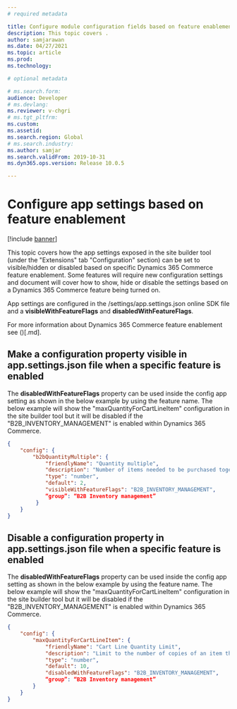 ```yaml
---
# required metadata

title: Configure module configuration fields based on feature enablement
description: This topic covers .
author: samjarawan
ms.date: 04/27/2021
ms.topic: article
ms.prod: 
ms.technology: 

# optional metadata

# ms.search.form: 
audience: Developer
# ms.devlang: 
ms.reviewer: v-chgri
# ms.tgt_pltfrm: 
ms.custom: 
ms.assetid: 
ms.search.region: Global
# ms.search.industry: 
ms.author: samjar
ms.search.validFrom: 2019-10-31
ms.dyn365.ops.version: Release 10.0.5

---
```


# Configure app settings based on feature enablement

[!include [banner](../includes/banner.md)]

This topic covers how the app settings exposed in the site builder tool (under the "Extensions" tab "Configuration" section) can be set to visible/hidden or disabled based on specific Dynamics 365 Commerce feature enablement.  Some features will require new configuration settings and document will cover how to show, hide or disable the settings based on a Dynamics 365 Commerce feature being turned on.

App settings are configured in the /settings/app.settings.json online SDK file and a **visibleWithFeatureFlags** and **disabledWithFeatureFlags**.

For more information about Dynamics 365 Commerce feature enablement see ()[.md].

## Make a configuration property visible in app.settings.json file when a specific feature is enabled
The **disabledWithFeatureFlags** property can be used inside the config app setting as shown in the below example by using the feature name.  The below example will show the "maxQuantityForCartLineItem" configuration in the site builder tool but it will be disabled if the "B2B_INVENTORY_MANAGEMENT" is enabled within Dynamics 365 Commerce.

```json
{ 
    "config": { 
        "b2bQuantityMultiple": { 
            "friendlyName": "Quantity multiple", 
            "description": "Number of items needed to be purchased together", 
            "type": "number", 
            "default": 2, 
            "visibleWithFeatureFlags": "B2B_INVENTORY_MANAGEMENT", 
            “group”: “B2B Inventory management” 
         }
    }
}
```

## Disable a configuration property in app.settings.json file when a specific feature is enabled
The **disabledWithFeatureFlags** property can be used inside the config app setting as shown in the below example by using the feature name.  The below example will show the "maxQuantityForCartLineItem" configuration in the site builder tool but it will be disabled if the "B2B_INVENTORY_MANAGEMENT" is enabled within Dynamics 365 Commerce.

```json
{ 
    "config": { 
        "maxQuantityForCartLineItem": { 
            "friendlyName": "Cart Line Quantity Limit", 
            "description": "Limit to the number of copies of an item that can be added to a cart line", 
            "type": "number", 
            "default": 10, 
            "disabledWithFeatureFlags": "B2B_INVENTORY_MANAGEMENT",
            “group”: “B2B Inventory management” 
        }
    }
}
```

